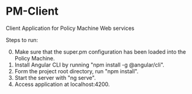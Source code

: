 # PM-Client
Client Application for Policy Machine Web services

Steps to run:
  
  0. Make sure that the super.pm configuration has been loaded into the Policy Machine.
  1. Install Angular CLI by running "npm install -g @angular/cli".
  2. Form the project root directory, run "npm install".
  3. Start the server with "ng serve".
  4. Access application at localhost:4200.
